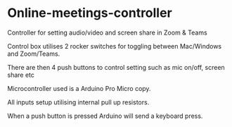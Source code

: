 # Online-meetings-controller
Controller for setting audio/video and screen share in Zoom &amp; Teams

Control box utilises 2 rocker switches for toggling between Mac/Windows and Zoom/Teams.

There are then 4 push buttons to control setting such as mic on/off, screen share etc

Microcontroller used is a Arduino Pro Micro copy.

All inputs setup utilising internal pull up resistors.

When a push button is pressed Arduino will send a keyboard press.
